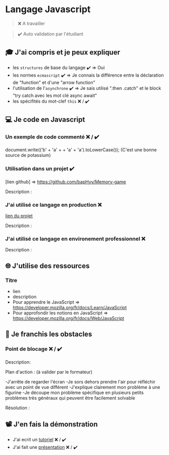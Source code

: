 # Langage Javascript

> ❌ A travailler

> ✔️ Auto validation par l'étudiant

## 🎓 J'ai compris et je peux expliquer

- les `structures` de base du langage ✔️
    => Oui
- les normes `ecmascript` ✔️
    => Je connais la différence entre la déclaration de "function" et d'une "arrow function"
- l'utilisation de l'`asynchrone` ✔️
    => Je sais utilisé ".then .catch" et le block "try catch avec les mot clé async await"
- les spécifités du mot-clef `this` ❌ / ✔️

## 💻 Je code en Javascript

### Un exemple de code commenté ❌ / ✔️

document.write(('b' + 'a' + + 'a' + 'a').toLowerCase()); (C'est une bonne source de potassium)

### Utilisation dans un projet ✔️

[lien github] => https://github.com/bapHyv/Memory-game

Description :

### J'ai utilisé ce langage en production ❌

[lien du projet](...)

Description :

### J'ai utilisé ce langage en environement professionnel ❌

Description :

## 🌐 J'utilise des ressources

### Titre

- lien
- description
- Pour apprendre le JavaScript => https://developer.mozilla.org/fr/docs/Learn/JavaScript
- Pour approfondir les notions en JavaScript => https://developer.mozilla.org/fr/docs/Web/JavaScript

## 🚧 Je franchis les obstacles

### Point de blocage ❌ / ✔️

Description:

Plan d'action : (à valider par le formateur)

-J'arrête de regarder l'écran
-Je sors dehors prendre l'air pour réfléchir avec un point de vue différent
-J'explique clairement mon problème à une figurine
-Je découpe mon problème spécifique en plusieurs petits problèmes très généraux qui peuvent être facilement solvable

Résolution :

## 📽️ J'en fais la démonstration

- J'ai ecrit un [tutoriel](...) ❌ / ✔️
- J'ai fait une [présentation](...) ❌ / ✔️

